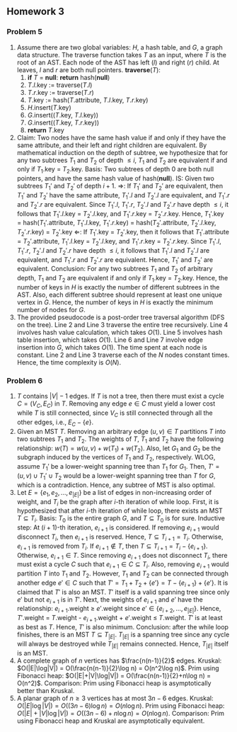## Homework 3

### Problem 5

1. Assume there are two global variables: $H$, a hash table, and $G$, a graph data structure. The traverse function takes $T$ as an input, where $T$ is the root of an AST. Each node of the AST has left ($l$) and right ($r$) child. At leaves, $l$ and $r$ are both null pointers.
    __traverse__($T$):
    1. __if__ $T$ = __null__: __return__ hash(__null__)
    2. $T.l$.key := traverse($T.l$)
    3. $T.r$.key := traverse($T.r$)
    4. $T$.key := hash($T$.attribute, $T.l$.key, $T.r$.key)
    5. $H$.insert($T$.key)
    6. $G$.insert(($T$.key, $T.l$.key))
    7. $G$.insert(($T$.key, $T.r$.key))
    8. __return__ $T$.key
2. Claim: Two nodes have the same hash value if and only if they have the same attribute, and their left and right children are equivalent. By mathematical induction on the depth of subtree, we hypothesize that for any two subtrees $T_1$ and $T_2$ of depth $≤ i$, $T_1$ and $T_2$ are equivalent if and only if $T_1$.key = $T_2$.key.
    Basis: Two subtrees of depth 0 are both null pointers, and have the same hash value of hash(__null__).
    IS: Given two subtrees $T_1'$ and $T_2'$ of depth $i+1$.
    &rArr;: If $T_1'$ and $T_2'$ are equivalent, then $T_1'$ and $T_2'$ have the same attribute, $T_1'.l$ and $T_2'.l$ are equivalent, and $T_1'.r$ and $T_2'.r$ are equivalent. Since $T_1'.l$, $T_1'.r$, $T_2'.l$ and $T_2'.r$ have depth $≤ i$, it follows that $T_1'.l$.key = $T_2'.l$.key, and $T_1'.r$.key = $T_2'.r$.key. Hence, $T_1'$.key = hash($T_1'$.attribute, $T_1'.l$.key, $T_1'.r$.key) = hash($T_2'$.attribute, $T_2'.l$.key, $T_2'.r$.key) = $T_2'$.key
    &lArr;: If $T_1'$.key = $T_2'$.key, then it follows that $T_1'$.attribute = $T_2'$.attribute, $T_1'.l$.key = $T_2'.l$.key, and $T_1'.r$.key = $T_2'.r$.key. Since $T_1'.l$, $T_1'.r$, $T_2'.l$ and $T_2'.r$ have depth $≤ i$, it follows that $T_1'.l$ and $T_2'.l$ are equivalent, and $T_1'.r$ and $T_2'.r$ are equivalent. Hence, $T_1'$ and $T_2'$ are equivalent.
    Conclusion: For any two subtrees $T_1$ and $T_2$ of arbitrary depth, $T_1$ and $T_2$ are equivalent if and only if $T_1$.key = $T_2$.key. Hence, the number of keys in $H$ is exactly the number of different subtrees in the AST. Also, each different subtree should represent at least one unique vertex in $G$. Hence, the number of keys in $H$ is exactly the minimum number of nodes for $G$.
3. The provided pseudocode is a post-order tree traversal algorithm (DFS on the tree). Line 2 and Line 3 traverse the entire tree recursively. Line 4 involves hash value calculation, which takes $O(1)$. Line 5 involves hash table insertion, which takes $O(1)$. Line 6 and Line 7 involve edge insertion into $G$, which takes $O(1)$. The time spent at each node is constant. Line 2 and Line 3 traverse each of the $N$ nodes constant times. Hence, the time complexity is $O(N)$.

### Problem 6

1. $T$ contains $|V|-1$ edges. If $T$ is not a tree, then there must exist a cycle $C=(V_C, E_C)$ in $T$. Removing any edge $e \in C$ must yield a lower cost while $T$ is still connected, since $V_C$ is still connected through all the other edges, i.e., $E_C-\{e\}$.
2. Given an MST $T$. Removing an arbitrary edge $(u,v) \in T$ partitions $T$ into two subtrees $T_1$ and $T_2$. The weights of $T$, $T_1$ and $T_2$ have the following relationship: $w(T) = w(u,v) + w(T_1) + w(T_2)$. Also, let $G_1$ and $G_2$ be the subgraph induced by the vertices of $T_1$ and $T_2$, respectively. WLOG, assume $T_1'$ be a lower-weight spanning tree than $T_1$ for $G_1$. Then, $T'={(u,v)} ∪ T_1' ∪ T_2$ would be a lower-weight spanning tree than $T$ for $G$, which is a contradiction. Hence, any subtree of MST is also optimal.
3. Let $E = \{e_1,e_2,...,e_{|E|}\}$ be a list of edges in non-increasing order of weight, and $T_i$ be the graph after $i$-th iteration of while loop. First, it is hypothesized that after $i$-th iteration of while loop, there exists an MST $T\subseteq T_i$. Basis: $T_0$ is the entire graph $G$, and $T\subseteq T_0$ is for sure. Inductive step: At $(i+1)$-th iteration, $e_{i+1}$ is considered. If removing $e_{i+1}$ would disconnect $T_i$, then $e_{i+1}$ is reserved. Hence, $T\subseteq T_{i+1} = T_i$. Otherwise, $e_{i+1}$ is removed from $T_i$. If $e_{i+1}\not\in T$, then $T\subseteq T_{i+1} = T_i-\{e_{i+1}\}$. Otherwise, $e_{i+1} \in T$. Since removing $e_{i+1}$ does not disconnect $T_i$, there must exist a cycle $C$ such that $e_{i+1} \in C \subseteq T_i$. Also, removing $e_{i+1}$ would partition $T$ into $T_1$ and $T_2$. However, $T_1$ and $T_2$ can be connected through another edge $e' \in C$ such that $T' = T_1 + T_2 + \{e'\} = T-\{e_{i+1}\} + \{e'\}$. It is claimed that $T'$ is also an MST. $T'$ itself is a valid spanning tree since only $e'$ but not $e_{i+1}$ is in $T'$. Next, the weights of $e_{i+1}$ and $e'$ have the relationship: $e_{i+1}$.weight ≥ $e'$.weight since $e' \in \{e_{i+2},...,e_{|E|}\}$. Hence, $T'$.weight = $T$.weight - $e_{i+1}$.weight + $e'$.weight ≤ $T$.weight. $T'$ is at least as best as $T$. Hence, $T'$ is also minimum. Conclusion: after the while loop finishes, there is an MST $T \subseteq T_{|E|}$. $T_{|E|}$ is a spanning tree since any cycle will always be destroyed while $T_{|E|}$ remains connected. Hence, $T_{|E|}$ itself is an MST.
4. A complete graph of $n$ vertices has $\frac{n(n-1)}{2}$ edges.
    Kruskal: $O(|E|\log|V|) = O(\frac{n(n-1)}{2}\log n) = O(n^2\log n)$.
    Prim using Fibonacci heap: $O(|E|+|V|\log|V|) = O(\frac{n(n-1)}{2}+n\log n) = O(n^2)$.
    Comparison: Prim using Fibonacci heap is asymptotically better than Kruskal.
5. A planar graph of $n ≥ 3$ vertices has at most $3n−6$ edges.
    Kruskal: $O(|E|\log|V|) = O((3n-6)\log n) = O(n\log n)$.
    Prim using Fibonacci heap: $O(|E|+|V|\log|V|) = O((3n-6)+n\log n) = O(n\log n)$.
    Comparison: Prim using Fibonacci heap and Kruskal are asymptotically equivalent.
